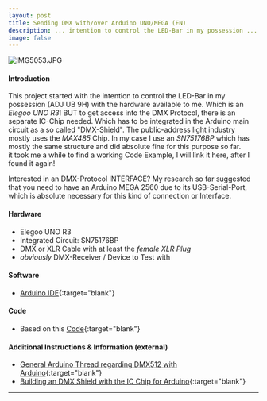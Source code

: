 ```yaml
---
layout: post
title: Sending DMX with/over Arduino UNO/MEGA (EN)
description: ... intention to control the LED-Bar in my possession ...
image: false
---
```


<!-- ![photo not found](./img/IMG_5053.jpg) -->
<span class="image right"><img src="{% link assets/images/IMG5053.JPG %}" alt="IMG5053.JPG" /></span>

#### Introduction
This project started with the intention to control the LED-Bar in my possession (ADJ UB 9H) with the hardware available to me. Which is an *Elegoo UNO R3*! BUT to get access into the DMX Protocol, there is an separate IC-Chip needed. Which has to be integrated in the Arduino main circuit as a so called "DMX-Shield". The public-address light industry mostly uses the *MAX485* Chip. In my case I use an *SN75176BP* which has mostly the same structure and did absolute fine for this purpose so far.  
it took me a while to find a working Code Example, I will link it here, after I found it again!

<div class="box">
Interested in an DMX-Protocol INTERFACE?
My research so far suggested that you need to have an Arduino MEGA 2560 due to its USB-Serial-Port, which is absolute necessary for this kind of connection or Interface.
</div>

#### Hardware
* Elegoo UNO R3
* Integrated Circuit: SN75176BP
* DMX or XLR Cable with at least the *female XLR Plug*
* *obviously* DMX-Receiver / Device to Test with

#### Software
* [Arduino IDE](https://www.arduino.cc/en/Main/Software){:target="blank"}

#### Code
* Based on this [Code](https://42loop.hfbk-hamburg.de/garage/184){:target="blank"}

#### Additional Instructions & Information (external)
* [General Arduino Thread regarding DMX512 with Arduino](https://playground.arduino.cc/Learning/DMX/){:target="blank"}
* [Building an DMX Shield with the IC Chip for Arduino](https://playground.arduino.cc/DMX/DMXShield/){:target="blank"}

---
